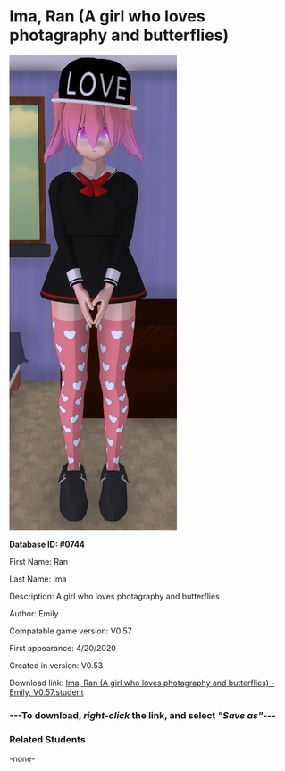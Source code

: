 # Ima, Ran (A girl who loves photagraphy and butterflies)

<img src="../../Files/Images/Ima, Ran (A girl who loves photagraphy and butterflies).png" title="Ima, Ran (A girl who loves photagraphy and butterflies) - Emily, V0.57">

**Database ID: #0744**

First Name: Ran

Last Name: Ima

Description: A girl who loves photagraphy and butterflies

Author: Emily

Compatable game version: V0.57

First appearance: 4/20/2020

Created in version: V0.53

Download link: <a href="https://raw.githubusercontent.com/Arbiter1223/Daigaku-Gurashi-Custom-Students/master/Files/Student%20Files/Ima%2C%20Ran%20(A%20girl%20who%20loves%20photagraphy%20and%20butterflies)%20-%20Emily%2C%20V0.57.student">Ima, Ran (A girl who loves photagraphy and butterflies) - Emily, V0.57.student</a>

### ---**To download, _right-click_ the link, and select _"Save as"_**---

### Related Students

-none-
